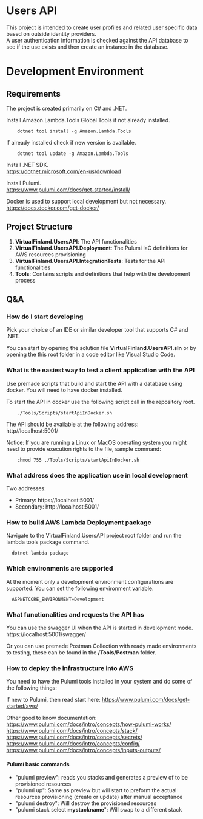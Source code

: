 # Users API

This project is intended to create user profiles and related user specific data based on outside identity providers.  
A user authentication information is checked against the API database to see if the use exists and then create an instance in the database.  

# Development Environment

## Requirements

The project is created primarily on C# and .NET.  

Install Amazon.Lambda.Tools Global Tools if not already installed.

```
    dotnet tool install -g Amazon.Lambda.Tools
```

If already installed check if new version is available.

```
    dotnet tool update -g Amazon.Lambda.Tools
```

Install .NET SDK.  
https://dotnet.microsoft.com/en-us/download  

Install Pulumi.  
https://www.pulumi.com/docs/get-started/install/

Docker is used to support local development but not necessary.  
https://docs.docker.com/get-docker/


## Project Structure

1. **VirtualFinland.UsersAPI**: The API functionalities
2. **VirtualFinland.UsersAPI.Deployment**: The Pulumi IaC definitions for AWS resources provisioning
3. **VirtualFinland.UsersAPI.IntegrationTests**: Tests for the API functionalities
4. **Tools**: Contains scripts and definitions that help with the development process

## Q&A
### How do I start developing

Pick your choice of an IDE or similar developer tool that supports C# and .NET.  

You can start by opening the solution file **VirtualFinland.UsersAPI.sln** or by opening the this root folder in a code editor like Visual Studio Code.  

### What is the easiest way to test a client application with the API

Use premade scripts that build and start the API with a database using docker. You will need to have docker installed.  

To start the API in docker use the following script call in the repository root.
```
    ./Tools/Scripts/startApiInDocker.sh
```

The API should be available at the following address:  
http//localhost:5001/  

Notice: If you are running a Linux or MacOS operating system you might need to provide execution rights to the file, sample command:
```
    chmod 755 ./Tools/Scripts/startApiInDocker.sh
```
### What address does the application use in local development

Two addresses:  
- Primary: https://localhost:5001/
- Secondary: http://localhost:5001/


### How to build AWS Lambda Deployment package

Navigate to the VirtualFinland.UsersAPI project root folder and run the lambda tools package command.  
```
  dotnet lambda package
```

### Which environments are supported

At the moment only a development environment configurations are supported. You can set the following environment variable.
```
  ASPNETCORE_ENVIRONMENT=Development
```

### What functionalities and requests the API has

You can use the swagger UI when the API is started in development mode.
https://localhost:5001/swagger/  

Or you can use premade Postman Collection with ready made environments to testing, these can be found in the **/Tools/Postman** folder.

### How  to deploy the infrastructure into AWS

You need to have the Pulumi tools installed in your system and do some of the following things:

If new to Pulumi, then read start here: https://www.pulumi.com/docs/get-started/aws/  

Other good to know documentation:  
https://www.pulumi.com/docs/intro/concepts/how-pulumi-works/  
https://www.pulumi.com/docs/intro/concepts/stack/  
https://www.pulumi.com/docs/intro/concepts/secrets/  
https://www.pulumi.com/docs/intro/concepts/config/  
https://www.pulumi.com/docs/intro/concepts/inputs-outputs/  

#### Pulumi basic commands

* "pulumi preview": reads you stacks and generates a preview of to be provisioned resources
* "pulumi up": Same as preview but will start to preform the actual resources provisioning (create or update) after manual acceptance
* "pulumi destroy": Will destroy the provisioned resources
* "pulumi stack select **mystackname**": Will swap to a different stack
